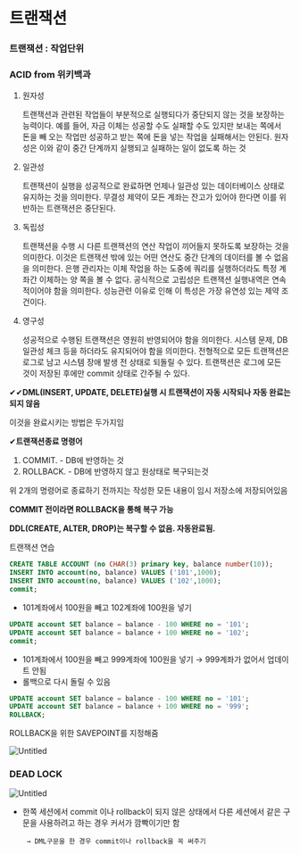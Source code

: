 # 트랜잭션

### 트랜잭션 : 작업단위

### ACID from 위키백과

1. 원자성
    
    트랜잭션과 관련된 작업들이 부분적으로 실행되다가 중단되지 않는 것을 보장하는 능력이다. 예를 들어, 자금 이체는 성공할 수도 실패할 수도 있지만 보내는 쪽에서 돈을 빼 오는 작업만 성공하고 받는 쪽에 돈을 넣는 작업을 실패해서는 안된다. 원자성은 이와 같이 중간 단계까지 실행되고 실패하는 일이 없도록 하는 것
    
2. 일관성
    
    트랜잭션이 실행을 성공적으로 완료하면 언제나 일관성 있는 데이터베이스 상태로 유지하는 것을 의미한다. 무결성 제약이 모든 계좌는 잔고가 있어야 한다면 이를 위반하는 트랜잭션은 중단된다.
    
3. 독립성
    
    트랜잭션을 수행 시 다른 트랜잭션의 연산 작업이 끼어들지 못하도록 보장하는 것을 의미한다. 이것은 트랜잭션 밖에 있는 어떤 연산도 중간 단계의 데이터를 볼 수 없음을 의미한다. 은행 관리자는 이체 작업을 하는 도중에 쿼리를 실행하더라도 특정 계좌간 이체하는 양 쪽을 볼 수 없다. 공식적으로 고립성은 트랜잭션 실행내역은 연속적이어야 함을 의미한다. 성능관련 이유로 인해 이 특성은 가장 유연성 있는 제약 조건이다. 
    
4. 영구성 
    
    성공적으로 수행된 트랜잭션은 영원히 반영되어야 함을 의미한다. 시스템 문제, DB 일관성 체크 등을 하더라도 유지되어야 함을 의미한다. 전형적으로 모든 트랜잭션은 로그로 남고 시스템 장애 발생 전 상태로 되돌릴 수 있다. 트랜잭션은 로그에 모든 것이 저장된 후에만 commit 상태로 간주될 수 있다.
    

✔✔**DML(INSERT, UPDATE, DELETE)실행 시 트랜잭션이 자동 시작되나 자동 완료는 되지 않음** 

이것을 완료시키는 방법은 두가지임

✔**트랜잭션종료 명령어** 

1. COMMIT. - DB에 반영하는 것 
2. ROLLBACK. - DB에 반영하지 않고 원상태로 복구되는것

위 2개의 명령어로 종료하기 전까지는 작성한 모든 내용이 임시 저장소에 저장되어있음

**COMMIT 전이라면 ROLLBACK을 통해 복구 가능** 

**DDL(CREATE, ALTER, DROP)는 복구할 수 없음. 자동완료됨.**

트랜잭션 연습 

```sql
CREATE TABLE ACCOUNT (no CHAR(3) primary key, balance number(10));
INSERT INTO account(no, balance) VALUES ('101',1000);
INSERT INTO account(no, balance) VALUES ('102',1000);
commit;
```

- 101계좌에서 100원을 빼고 102계좌에 100원을 넣기

```sql
UPDATE account SET balance = balance - 100 WHERE no = '101';
UPDATE account SET balance = balance + 100 WHERE no = '102';
commit;
```

- 101계좌에서 100원을 빼고 999계좌에 100원을 넣기 → 999계좌가 없어서 업데이트 안됨
- 롤백으로 다시 돌릴 수 있음

```sql
UPDATE account SET balance = balance - 100 WHERE no = '101';
UPDATE account SET balance = balance + 100 WHERE no = '999';
ROLLBACK;
```

ROLLBACK을 위한 SAVEPOINT를 지정해줌 

![Untitled](%E1%84%90%E1%85%B3%E1%84%85%E1%85%A2%E1%86%AB%E1%84%8C%E1%85%A2%E1%86%A8%E1%84%89%E1%85%A7%E1%86%AB%20b9537ca78b42448ebfa7d499fe18f2f6/Untitled.png)

### DEAD LOCK

![Untitled](%E1%84%90%E1%85%B3%E1%84%85%E1%85%A2%E1%86%AB%E1%84%8C%E1%85%A2%E1%86%A8%E1%84%89%E1%85%A7%E1%86%AB%20b9537ca78b42448ebfa7d499fe18f2f6/Untitled%201.png)

- 한쪽 세션에서 commit 이나 rollback이 되지 않은 상태에서 다른 세션에서 같은 구문을 사용하려고 하는 경우 커서가 깜빡이기만 함
    
       → DML구문을 한 경우 commit이나 rollback을 꼭 써주기